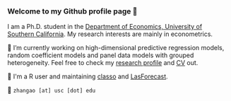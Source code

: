 ### Welcome to my Github profile page 👋

I am a Ph.D. student in the [Department of Economics, University of Southern California](https://dornsife.usc.edu/econ/about-us/). My research interests are mainly in econometrics.

🔭 I’m currently working on high-dimensional predictive regression models, random coefficient models and panel data models with grouped heterogeneity. Feel free to check my [research profile](https://zhan-gao.github.io/research/) and [CV](https://zhan-gao.github.io/CV_GAO%20Zhan.pdf) out.

🌱 I'm a R user and maintaining [classo]( https://github.com/zhan-gao/classo) and [LasForecast]( https://github.com/zhan-gao/LasForecast).

💬 `zhangao [at] usc [dot] edu`
<!--
**zhan-gao/zhan-gao** is a ✨ _special_ ✨ repository because its `README.md` (this file) appears on your GitHub profile.

Here are some ideas to get you started:

- 🔭 I’m currently working on ...
- 🌱 I’m currently learning ...
- 👯 I’m looking to collaborate on ...
- 🤔 I’m looking for help with ...
- 💬 Ask me about ...
- 📫 How to reach me: ...
- 😄 Pronouns: ...
- ⚡ Fun fact: ...
-->
